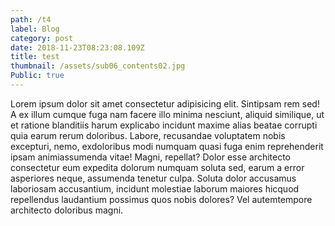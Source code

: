 ```yaml
---
path: /t4
label: Blog
category: post
date: 2018-11-23T08:23:08.109Z
title: test
thumbnail: /assets/sub06_contents02.jpg
Public: true
---
```

Lorem ipsum dolor sit amet consectetur adipisicing elit. Sintipsam rem sed! A ex illum cumque fuga nam facere illo minima nesciunt, aliquid similique, ut et ratione blanditiis harum explicabo incidunt maxime alias beatae corrupti quia earum rerum doloribus. Labore, recusandae voluptatem nobis excepturi, nemo, exdoloribus modi numquam quasi fuga enim reprehenderit ipsam animiassumenda vitae! Magni, repellat? Dolor esse architecto consectetur eum expedita dolorum numquam soluta sed, earum a error asperiores neque, assumenda tenetur culpa. Soluta dolor accusamus laboriosam accusantium, incidunt molestiae laborum maiores hicquod repellendus laudantium possimus quos nobis dolores? Vel autemtempore architecto doloribus magni.
